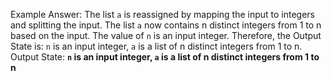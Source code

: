 Example Answer:
The list `a` is reassigned by mapping the input to integers and splitting the input. The list `a` now contains n distinct integers from 1 to n based on the input. The value of `n` is an input integer. Therefore, the Output State is: `n` is an input integer, `a` is a list of n distinct integers from 1 to n.
Output State: **`n` is an input integer, `a` is a list of n distinct integers from 1 to n**